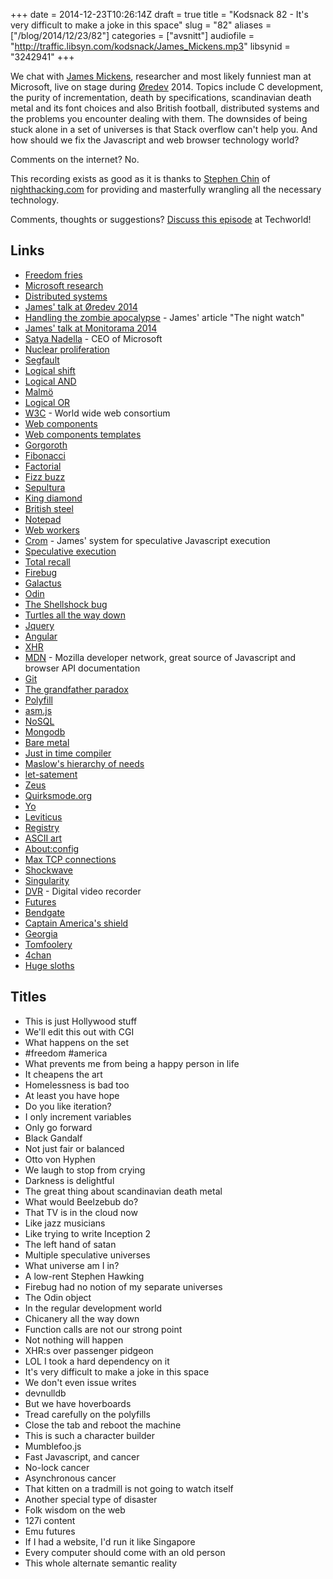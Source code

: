 +++
date = 2014-12-23T10:26:14Z
draft = true
title = "Kodsnack 82 - It's very difficult to make a joke in this space"
slug = "82"
aliases = ["/blog/2014/12/23/82"]
categories = ["avsnitt"]
audiofile = "http://traffic.libsyn.com/kodsnack/James_Mickens.mp3"
libsynid = "3242941"
+++

We chat with [James Mickens](http://research.microsoft.com/en-us/people/mickens/), researcher and most likely funniest man at Microsoft, live on stage during [Øredev](http://www.oredev.org) 2014. Topics include C development, the purity of incrementation, death by specifications, scandinavian death metal and its font choices and also British football, distributed systems and the problems you encounter dealing with them. The downsides of being stuck alone in a set of universes is that Stack overflow can't help you. And how should we fix the Javascript and web browser technology world?

Comments on the internet? No.

This recording exists as good as it is thanks to [Stephen Chin](http://steveonjava.com/) of [nighthacking.com](http://nighthacking.com/) for providing and masterfully wrangling all the necessary technology.

Comments, thoughts or suggestions? [Discuss this episode](http://techworld.idg.se/2.2524/1.602423/) at Techworld!

## Links ##
* [Freedom fries](http://en.wikipedia.org/wiki/Freedom_fries)
* [Microsoft research](http://research.microsoft.com/en-us/)
* [Distributed systems](http://en.wikipedia.org/wiki/Distributed_computing)
* [James' talk at Øredev 2014](http://oredev.org/2014/sessions/life-is-terrible-lets-talk-about-the-web)
* [Handling the zombie apocalypse](http://research.microsoft.com/en-us/people/mickens/thenightwatch.pdf) - James' article "The night watch"
* [James' talk at Monitorama 2014](http://vimeo.com/95066828)
* [Satya Nadella](http://en.wikipedia.org/wiki/Satya_Nadella) - CEO of Microsoft
* [Nuclear proliferation](http://en.wikipedia.org/wiki/Nuclear_proliferation)
* [Segfault](http://en.wikipedia.org/wiki/Segmentation_fault)
* [Logical shift](http://en.wikipedia.org/wiki/Logical_shift)
* [Logical AND](http://en.wikipedia.org/wiki/Logical_conjunction)
* [Malmö](http://en.wikipedia.org/wiki/Malm%C3%B6)
* [Logical OR](http://en.wikipedia.org/wiki/Logical_disjunction)
* [W3C](http://en.wikipedia.org/wiki/World_Wide_Web_Consortium) - World wide web consortium
* [Web components](http://en.wikipedia.org/wiki/Web_Components)
* [Web components templates](http://webcomponents.org/articles/introduction-to-template-element/)
* [Gorgoroth](http://en.wikipedia.org/wiki/Gorgoroth)
* [Fibonacci](http://en.wikipedia.org/wiki/Fibonacci_number)
* [Factorial](http://en.wikipedia.org/wiki/Factorial)
* [Fizz buzz](http://en.wikipedia.org/wiki/Fizz_buzz)
* [Sepultura](http://en.wikipedia.org/wiki/Sepultura)
* [King diamond](http://en.wikipedia.org/wiki/King_Diamond_%28band%29)
* [British steel](http://en.wikipedia.org/wiki/British_Steel_%28album%29)
* [Notepad](http://en.wikipedia.org/wiki/Notepad_%28software%29)
* [Web workers](http://en.wikipedia.org/wiki/Web_worker)
* [Crom](http://research.microsoft.com/apps/pubs/default.aspx?id=120939) - James' system for speculative Javascript execution
* [Speculative execution](http://en.wikipedia.org/wiki/Speculative_execution)
* [Total recall](http://en.wikipedia.org/wiki/Total_Recall_%281990_film%29)
* [Firebug](http://en.wikipedia.org/wiki/Firebug_%28software%29)
* [Galactus](http://en.wikipedia.org/wiki/Galactus)
* [Odin](http://en.wikipedia.org/wiki/Odin)
* [The Shellshock bug](http://en.wikipedia.org/wiki/Shellshock_%28software_bug%29)
* [Turtles all the way down](http://en.wikipedia.org/wiki/Turtles_all_the_way_down)
* [Jquery](http://en.wikipedia.org/wiki/JQuery)
* [Angular](http://en.wikipedia.org/wiki/AngularJS)
* [XHR](http://en.wikipedia.org/wiki/XMLHttpRequest)
* [MDN](https://developer.mozilla.org/en-US/) - Mozilla developer network, great source of Javascript and browser API documentation
* [Git](http://en.wikipedia.org/wiki/Git_%28software%29)
* [The grandfather paradox](http://en.wikipedia.org/wiki/Grandfather_paradox)
* [Polyfill](http://en.wikipedia.org/wiki/Polyfill)
* [asm.js](http://en.wikipedia.org/wiki/Asm.js)
* [NoSQL](http://en.wikipedia.org/wiki/NoSQL)
* [Mongodb](http://en.wikipedia.org/wiki/MongoDB)
* [Bare metal](http://en.wikipedia.org/wiki/Bare_machine)
* [Just in time compiler](http://en.wikipedia.org/wiki/Just-in-time_compilation)
* [Maslow's hierarchy of needs](http://en.wikipedia.org/wiki/Maslow's_hierarchy_of_needs)
* [let-satement](https://developer.mozilla.org/en-US/docs/Web/JavaScript/Reference/Statements/let)
* [Zeus](http://en.wikipedia.org/wiki/Zeus)
* [Quirksmode.org](http://www.quirksmode.org/)
* [Yo](http://en.wikipedia.org/wiki/Yo_%28app%29)
* [Leviticus](http://en.wikipedia.org/wiki/Book_of_Leviticus)
* [Registry](http://en.wikipedia.org/wiki/Windows_Registry)
* [ASCII art](http://en.wikipedia.org/wiki/ASCII_art)
* [About:config](http://kb.mozillazine.org/About:config)
* [Max TCP connections](http://stackoverflow.com/questions/2332741/what-is-the-theoretical-maximum-number-of-open-tcp-connections-that-a-modern-lin)
* [Shockwave](http://en.wikipedia.org/wiki/Adobe_Shockwave)
* [Singularity](http://en.wikipedia.org/wiki/Technological_singularity)
* [DVR](http://en.wikipedia.org/wiki/Digital_video_recorder) - Digital video recorder
* [Futures](http://en.wikipedia.org/wiki/Futures_contract)
* [Bendgate](http://en.wikipedia.org/wiki/IPhone_6#Chassis_bending)
* [Captain America's shield](http://en.wikipedia.org/wiki/Captain_America's_shield)
* [Georgia](http://en.wikipedia.org/wiki/Georgia_%28U.S._state%29)
* [Tomfoolery](http://www.merriam-webster.com/dictionary/tomfoolery)
* [4chan](http://en.wikipedia.org/wiki/4chan)
* [Huge sloths](http://www.thesalmons.org/lynn/milodon.jpg)

## Titles ##
* This is just Hollywood stuff
* We'll edit this out with CGI
* What happens on the set
* #freedom #america
* What prevents me from being a happy person in life
* It cheapens the art
* Homelessness is bad too
* At least you have hope
* Do you like iteration?
* I only increment variables
* Only go forward
* Black Gandalf
* Not just fair or balanced
* Otto von Hyphen
* We laugh to stop from crying
* Darkness is delightful
* The great thing about scandinavian death metal
* What would Beelzebub do?
* That TV is in the cloud now
* Like jazz musicians
* Like trying to write Inception 2
* The left hand of satan
* Multiple speculative universes
* What universe am I in?
* A low-rent Stephen Hawking
* Firebug had no notion of my separate universes
* The Odin object
* In the regular development world
* Chicanery all the way down
* Function calls are not our strong point
* Not nothing will happen
* XHR:s over passenger pidgeon
* LOL I took a hard dependency on it
* It's very difficult to make a joke in this space
* We don't even issue writes
* devnulldb
* But we have hoverboards
* Tread carefully on the polyfills
* Close the tab and reboot the machine
* This is such a character builder
* Mumblefoo.js
* Fast Javascript, and cancer
* No-lock cancer
* Asynchronous cancer
* That kitten on a tradmill is not going to watch itself
* Another special type of disaster
* Folk wisdom on the web
* 127i content
* Emu futures
* If I had a website, I'd run it like Singapore
* Every computer should come with an old person
* This whole alternate semantic reality